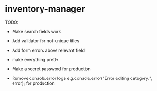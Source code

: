 # inventory-manager

TODO:

- Make search fields work

- Add validator for not-unique titles

- Add form errors above relevant field

- make everything pretty

- Make a secret password for production
- Remove console.error logs e.g.console.error("Error editing category:", error); for production
